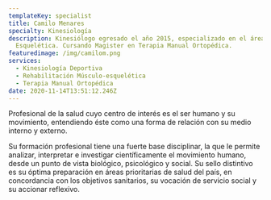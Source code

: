 ```yaml
---
templateKey: specialist
title: Camilo Menares
specialty: Kinesiología
description: Kinesiólogo egresado el año 2015, especializado en el área Músculo
  Esquelética. Cursando Magister en Terapia Manual Ortopédica.
featuredimage: /img/camilom.png
services:
  - Kinesiología Deportiva
  - Rehabilitación Músculo-esquelética
  - Terapia Manual Ortopédica
date: 2020-11-14T13:51:12.246Z
---
```

Profesional de la salud cuyo centro de interés es el ser humano y su movimiento, entendiendo éste como una forma de relación con su medio interno y externo. 

Su formación profesional tiene una fuerte base disciplinar, la que le permite analizar, interpretar e investigar científicamente el movimiento humano, desde un punto de vista biológico, psicológico y social. Su sello distintivo es su óptima preparación en áreas prioritarias de salud del país, en concordancia con los objetivos sanitarios, su vocación de servicio social y su accionar reflexivo.